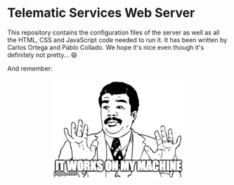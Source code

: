 # Telematic Services Web Server
This repository contains the configuration files of the server as well as all the HTML, CSS and JavaScript code needed to run it. It has been written by Carlos Ortega and Pablo Collado. We hope it's nice even though it's definitely not pretty... :smile:

And remember:

<div style="text-align: center">
  <img src="Memes/It_works.jpg">
</div>
